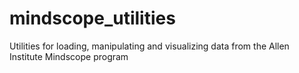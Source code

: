 # mindscope_utilities
Utilities for loading, manipulating and visualizing data from the Allen Institute Mindscope program
